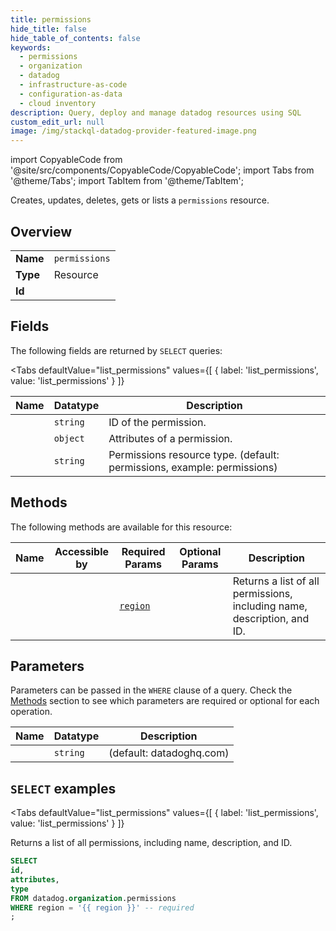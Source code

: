 ```yaml
--- 
title: permissions
hide_title: false
hide_table_of_contents: false
keywords:
  - permissions
  - organization
  - datadog
  - infrastructure-as-code
  - configuration-as-data
  - cloud inventory
description: Query, deploy and manage datadog resources using SQL
custom_edit_url: null
image: /img/stackql-datadog-provider-featured-image.png
---
```


import CopyableCode from '@site/src/components/CopyableCode/CopyableCode';
import Tabs from '@theme/Tabs';
import TabItem from '@theme/TabItem';

Creates, updates, deletes, gets or lists a <code>permissions</code> resource.

## Overview
<table><tbody>
<tr><td><b>Name</b></td><td><code>permissions</code></td></tr>
<tr><td><b>Type</b></td><td>Resource</td></tr>
<tr><td><b>Id</b></td><td><CopyableCode code="datadog.organization.permissions" /></td></tr>
</tbody></table>

## Fields

The following fields are returned by `SELECT` queries:

<Tabs
    defaultValue="list_permissions"
    values={[
        { label: 'list_permissions', value: 'list_permissions' }
    ]}
>
<TabItem value="list_permissions">

<table>
<thead>
    <tr>
    <th>Name</th>
    <th>Datatype</th>
    <th>Description</th>
    </tr>
</thead>
<tbody>
<tr>
    <td><CopyableCode code="id" /></td>
    <td><code>string</code></td>
    <td>ID of the permission.</td>
</tr>
<tr>
    <td><CopyableCode code="attributes" /></td>
    <td><code>object</code></td>
    <td>Attributes of a permission.</td>
</tr>
<tr>
    <td><CopyableCode code="type" /></td>
    <td><code>string</code></td>
    <td>Permissions resource type. (default: permissions, example: permissions)</td>
</tr>
</tbody>
</table>
</TabItem>
</Tabs>

## Methods

The following methods are available for this resource:

<table>
<thead>
    <tr>
    <th>Name</th>
    <th>Accessible by</th>
    <th>Required Params</th>
    <th>Optional Params</th>
    <th>Description</th>
    </tr>
</thead>
<tbody>
<tr>
    <td><a href="#list_permissions"><CopyableCode code="list_permissions" /></a></td>
    <td><CopyableCode code="select" /></td>
    <td><a href="#parameter-region"><code>region</code></a></td>
    <td></td>
    <td>Returns a list of all permissions, including name, description, and ID.</td>
</tr>
</tbody>
</table>

## Parameters

Parameters can be passed in the `WHERE` clause of a query. Check the [Methods](#methods) section to see which parameters are required or optional for each operation.

<table>
<thead>
    <tr>
    <th>Name</th>
    <th>Datatype</th>
    <th>Description</th>
    </tr>
</thead>
<tbody>
<tr id="parameter-region">
    <td><CopyableCode code="region" /></td>
    <td><code>string</code></td>
    <td>(default: datadoghq.com)</td>
</tr>
</tbody>
</table>

## `SELECT` examples

<Tabs
    defaultValue="list_permissions"
    values={[
        { label: 'list_permissions', value: 'list_permissions' }
    ]}
>
<TabItem value="list_permissions">

Returns a list of all permissions, including name, description, and ID.

```sql
SELECT
id,
attributes,
type
FROM datadog.organization.permissions
WHERE region = '{{ region }}' -- required
;
```
</TabItem>
</Tabs>
